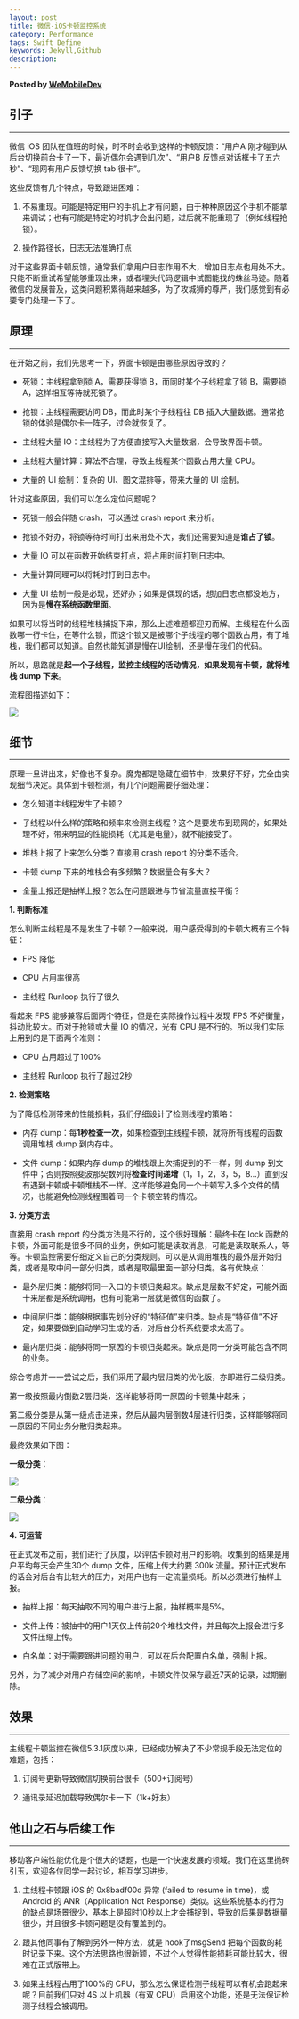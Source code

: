 ```yaml
---
layout: post
title: 微信-iOS卡顿监控系统
category: Performance
tags: Swift Define
keywords: Jekyll,Github
description: 
---
```


__Posted by [WeMobileDev](https://mp.weixin.qq.com/s?__biz=MzAwNDY1ODY2OQ==&mid=207890859&idx=1&sn=e98dd604cdb854e7a5808d2072c29162&scene=21#wechat_redirect)__  


## 引子

* * *

微信 iOS 团队在值班的时候，时不时会收到这样的卡顿反馈：“用户A 刚才碰到从后台切换前台卡了一下，最近偶尔会遇到几次”、“用户B 反馈点对话框卡了五六秒”、“现网有用户反馈切换 tab 很卡”。

这些反馈有几个特点，导致跟进困难：

1. 不易重现。可能是特定用户的手机上才有问题，由于种种原因这个手机不能拿来调试；也有可能是特定的时机才会出问题，过后就不能重现了（例如线程抢锁）。

2. 操作路径长，日志无法准确打点

对于这些界面卡顿反馈，通常我们拿用户日志作用不大，增加日志点也用处不大。只能不断重试希望能够重现出来，或者埋头代码逻辑中试图能找的蛛丝马迹。随着微信的发展普及，这类问题积累得越来越多，为了攻城狮的尊严，我们感觉到有必要专门处理一下了。




## 原理

* * *

在开始之前，我们先思考一下，界面卡顿是由哪些原因导致的？

* 死锁：主线程拿到锁 A，需要获得锁 B，而同时某个子线程拿了锁 B，需要锁 A，这样相互等待就死锁了。

* 抢锁：主线程需要访问 DB，而此时某个子线程往 DB 插入大量数据。通常抢锁的体验是偶尔卡一阵子，过会就恢复了。

* 主线程大量 IO：主线程为了方便直接写入大量数据，会导致界面卡顿。

* 主线程大量计算：算法不合理，导致主线程某个函数占用大量 CPU。

* 大量的 UI 绘制：复杂的 UI、图文混排等，带来大量的 UI 绘制。




针对这些原因，我们可以怎么定位问题呢？

* 死锁一般会伴随 crash，可以通过 crash report 来分析。

* 抢锁不好办，将锁等待时间打出来用处不大，我们还需要知道是**谁占了锁**。

* 大量 IO 可以在函数开始结束打点，将占用时间打到日志中。

* 大量计算同理可以将耗时打到日志中。

* 大量 UI 绘制一般是必现，还好办；如果是偶现的话，想加日志点都没地方，因为是**慢在系统函数里面**。




如果可以将当时的线程堆栈捕捉下来，那么上述难题都迎刃而解。主线程在什么函数哪一行卡住，在等什么锁，而这个锁又是被哪个子线程的哪个函数占用，有了堆栈，我们都可以知道。自然也能知道是慢在UI绘制，还是慢在我们的代码。

所以，思路就是**起一个子线程，监控主线程的活动情况，如果发现有卡顿，就将堆栈 dump 下来**。

流程图描述如下：

![](/assets/postAssets/2017/14979381571425.webp)




## 细节

* * *

原理一旦讲出来，好像也不复杂。魔鬼都是隐藏在细节中，效果好不好，完全由实现细节决定。具体到卡顿检测，有几个问题需要仔细处理：

* 怎么知道主线程发生了卡顿？

* 子线程以什么样的策略和频率来检测主线程？这个是要发布到现网的，如果处理不好，带来明显的性能损耗（尤其是电量），就不能接受了。

* 堆栈上报了上来怎么分类？直接用 crash report 的分类不适合。

* 卡顿 dump 下来的堆栈会有多频繁？数据量会有多大？

* 全量上报还是抽样上报？怎么在问题跟进与节省流量直接平衡？



**1\. 判断标准**

怎么判断主线程是不是发生了卡顿？一般来说，用户感受得到的卡顿大概有三个特征：

* FPS 降低

* CPU 占用率很高

* 主线程 Runloop 执行了很久




看起来 FPS 能够兼容后面两个特征，但是在实际操作过程中发现 FPS 不好衡量，抖动比较大。而对于抢锁或大量 IO 的情况，光有 CPU 是不行的。所以我们实际上用到的是下面两个准则：

* CPU 占用超过了100%

* 主线程 Runloop 执行了超过2秒



**2\. 检测策略**

为了降低检测带来的性能损耗，我们仔细设计了检测线程的策略：

* 内存 dump：每**1秒检查一次**，如果检查到主线程卡顿，就将所有线程的函数调用堆栈 dump 到内存中。

* 文件 dump：如果内存 dump 的堆栈跟上次捕捉到的不一样，则 dump 到文件中；否则按照斐波那契数列将**检查时间递增**（1，1，2，3，5，8…）直到没有遇到卡顿或卡顿堆栈不一样。这样能够避免同一个卡顿写入多个文件的情况，也能避免检测线程围着同一个卡顿空转的情况。

**3\. 分类方法**

直接用 crash report 的分类方法是不行的，这个很好理解：最终卡在 lock 函数的卡顿，外面可能是很多不同的业务，例如可能是读取消息，可能是读取联系人，等等。卡顿监控需要仔细定义自己的分类规则。可以是从调用堆栈的最外层开始归类，或者是取中间一部分归类，或者是取最里面一部分归类。各有优缺点：

* 最外层归类：能够将同一入口的卡顿归类起来。缺点是层数不好定，可能外面十来层都是系统调用，也有可能第一层就是微信的函数了。

* 中间层归类：能够根据事先划分好的“特征值”来归类。缺点是“特征值”不好定，如果要做到自动学习生成的话，对后台分析系统要求太高了。

* 最内层归类：能够将同一原因的卡顿归类起来。缺点是同一分类可能包含不同的业务。




综合考虑并一一尝试之后，我们采用了最内层归类的优化版，亦即进行二级归类。

第一级按照最内倒数2层归类，这样能够将同一原因的卡顿集中起来；

第二级分类是从第一级点击进来，然后从最内层倒数4层进行归类，这样能够将同一原因的不同业务分散归类起来。




最终效果如下图：

**一级分类**：

![](/assets/postAssets/2017/14979381737768.webp)


**二级分类**：

![](/assets/postAssets/2017/14979381802458.webp)


**4\. 可运营**

在正式发布之前，我们进行了灰度，以评估卡顿对用户的影响。收集到的结果是用户平均每天会产生30个 dump 文件，压缩上传大约要 300k 流量。预计正式发布的话会对后台有比较大的压力，对用户也有一定流量损耗。所以必须进行抽样上报。

* 抽样上报：每天抽取不同的用户进行上报，抽样概率是5%。

* 文件上传：被抽中的用户1天仅上传前20个堆栈文件，并且每次上报会进行多文件压缩上传。

* 白名单：对于需要跟进问题的用户，可以在后台配置白名单，强制上报。

另外，为了减少对用户存储空间的影响，卡顿文件仅保存最近7天的记录，过期删除。



## 效果

* * *

主线程卡顿监控在微信5.3.1灰度以来，已经成功解决了不少常规手段无法定位的难题，包括：

1. 订阅号更新导致微信切换前台很卡（500+订阅号）

2. 通讯录延迟加载导致偶尔卡一下（1k+好友）



## 他山之石与后续工作



* * *

移动客户端性能优化是个很大的话题，也是一个快速发展的领域。我们在这里抛砖引玉，欢迎各位同学一起讨论，相互学习进步。

1. 主线程卡顿跟 iOS 的 0x8badf00d 异常 (failed to resume in time)，或 Android 的 ANR（Application Not Response）类似。这些系统基本的行为的缺点是场景很少，基本上是超时10秒以上才会捕捉到，导致的后果是数据量很少，并且很多卡顿问题是没有覆盖到的。

2. 跟其他同事有了解到另外一种方法，就是 hook了msgSend 把每个函数的耗时记录下来。这个方法思路也很新颖，不过个人觉得性能损耗可能比较大，很难在正式版带上。

3. 如果主线程占用了100%的 CPU，那么怎么保证检测子线程可以有机会跑起来呢？目前我们只对 4S 以上机器（有双 CPU）启用这个功能，还是无法保证检测子线程会被调用。

